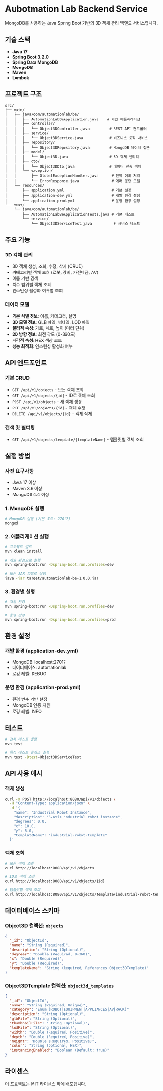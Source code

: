 # Aubotmation Lab Backend Service

MongoDB를 사용하는 Java Spring Boot 기반의 3D 객체 관리 백엔드 서비스입니다.

## 기술 스택

- **Java 17**
- **Spring Boot 3.2.0**
- **Spring Data MongoDB**
- **MongoDB**
- **Maven**
- **Lombok**

## 프로젝트 구조

```
src/
├── main/
│   ├── java/com/automationlab/be/
│   │   ├── AutomationLabBeApplication.java    # 메인 애플리케이션
│   │   ├── controller/
│   │   │   └── Object3DController.java         # REST API 컨트롤러
│   │   ├── service/
│   │   │   └── Object3DService.java            # 비즈니스 로직 서비스
│   │   ├── repository/
│   │   │   └── Object3DRepository.java         # MongoDB 데이터 접근
│   │   ├── model/
│   │   │   └── Object3D.java                   # 3D 객체 엔티티
│   │   ├── dto/
│   │   │   └── Object3DDto.java                # 데이터 전송 객체
│   │   └── exception/
│   │       ├── GlobalExceptionHandler.java      # 전역 예외 처리
│   │       └── ErrorResponse.java               # 에러 응답 모델
│   └── resources/
│       ├── application.yml                      # 기본 설정
│       ├── application-dev.yml                  # 개발 환경 설정
│       └── application-prod.yml                 # 운영 환경 설정
└── test/
    └── java/com/automationlab/be/
        ├── AutomationLabBeApplicationTests.java # 기본 테스트
        └── service/
            └── Object3DServiceTest.java          # 서비스 테스트
```

## 주요 기능

### 3D 객체 관리
- 3D 객체 생성, 조회, 수정, 삭제 (CRUD)
- 카테고리별 객체 조회 (로봇, 장비, 가전제품, AV)
- 이름 기반 검색
- 치수 범위별 객체 조회
- 인스턴싱 활성화 여부별 조회

### 데이터 모델
- **기본 식별 정보**: 이름, 카테고리, 설명
- **3D 모델 정보**: GLB 파일, 썸네일, LOD 파일
- **물리적 속성**: 가로, 세로, 높이 (미터 단위)
- **2D 방향 정보**: 회전 각도 (0-360도)
- **시각적 속성**: HEX 색상 코드
- **성능 최적화**: 인스턴싱 활성화 여부

## API 엔드포인트

### 기본 CRUD
- `GET /api/v1/objects` - 모든 객체 조회
- `GET /api/v1/objects/{id}` - ID로 객체 조회
- `POST /api/v1/objects` - 새 객체 생성
- `PUT /api/v1/objects/{id}` - 객체 수정
- `DELETE /api/v1/objects/{id}` - 객체 삭제

### 검색 및 필터링
- `GET /api/v1/objects/template/{templateName}` - 템플릿별 객체 조회

## 실행 방법

### 사전 요구사항
- Java 17 이상
- Maven 3.6 이상
- MongoDB 4.4 이상

### 1. MongoDB 실행
```bash
# MongoDB 실행 (기본 포트: 27017)
mongod
```

### 2. 애플리케이션 실행
```bash
# 프로젝트 빌드
mvn clean install

# 개발 환경으로 실행
mvn spring-boot:run -Dspring-boot.run.profiles=dev

# 또는 JAR 파일로 실행
java -jar target/automationlab-be-1.0.0.jar
```

### 3. 환경별 실행
```bash
# 개발 환경
mvn spring-boot:run -Dspring-boot.run.profiles=dev

# 운영 환경
mvn spring-boot:run -Dspring-boot.run.profiles=prod
```

## 환경 설정

### 개발 환경 (application-dev.yml)
- MongoDB: localhost:27017
- 데이터베이스: automationlab
- 로깅 레벨: DEBUG

### 운영 환경 (application-prod.yml)
- 환경 변수 기반 설정
- MongoDB 인증 지원
- 로깅 레벨: INFO

## 테스트

```bash
# 전체 테스트 실행
mvn test

# 특정 테스트 클래스 실행
mvn test -Dtest=Object3DServiceTest
```

## API 사용 예시

### 객체 생성
```bash
curl -X POST http://localhost:8080/api/v1/objects \
  -H "Content-Type: application/json" \
  -d '{
    "name": "Industrial Robot Instance",
    "description": "6-axis industrial robot instance",
    "degrees": 0.0,
    "x": 10.0,
    "y": 5.0,
    "templateName": "industrial-robot-template"
  }'
```

### 객체 조회
```bash
# 모든 객체 조회
curl http://localhost:8080/api/v1/objects

# ID로 객체 조회
curl http://localhost:8080/api/v1/objects/{id}

# 템플릿별 객체 조회
curl http://localhost:8080/api/v1/objects/template/industrial-robot-template
```

## 데이터베이스 스키마

### Object3D 컬렉션: `objects`
```json
{
  "_id": "ObjectId",
  "name": "String (Required)",
  "description": "String (Optional)",
  "degrees": "Double (Required, 0-360)",
  "x": "Double (Required)",
  "y": "Double (Required)",
  "templateName": "String (Required, References Object3DTemplate)"
}
```

### Object3DTemplate 컬렉션: `object3d_templates`
```json
{
  "_id": "ObjectId",
  "name": "String (Required, Unique)",
  "category": "Enum (ROBOT|EQUIPMENT|APPLIANCES|AV|RACK)",
  "description": "String (Optional)",
  "glbFile": "String (Optional)",
  "thumbnailFile": "String (Optional)",
  "lodFile": "String (Optional)",
  "width": "Double (Required, Positive)",
  "depth": "Double (Required, Positive)",
  "height": "Double (Required, Positive)",
  "color": "String (Optional, HEX)",
  "instancingEnabled": "Boolean (Default: true)"
}
```

## 라이센스

이 프로젝트는 MIT 라이센스 하에 배포됩니다.
